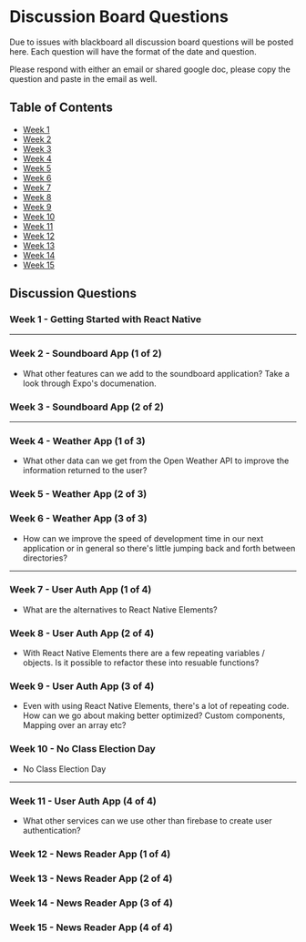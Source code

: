 # Discussion Board Questions

Due to issues with blackboard all discussion board questions will be posted here. Each question will have the format of the date and question.

Please respond with either an email or shared google doc, please copy the question and paste in the email as well.

## Table of Contents
- [Week 1](#week1)
- [Week 2](#week2)
- [Week 3](#week3)
- [Week 4](#week4)
- [Week 5](#week5)
- [Week 6](#week6)
- [Week 7](#week7)
- [Week 8](#week8)
- [Week 9](#week9)
- [Week 10](#week10)
- [Week 11](#week11)
- [Week 12](#week12)
- [Week 13](#week13)
- [Week 14](#week14)
- [Week 15](#week15)

## Discussion Questions

### Week 1 - Getting Started with React Native <a name="Week1"></a>
---
### Week 2 - Soundboard App (1 of 2) <a name="Week2"></a>

- What other features can we add to the soundboard application? Take a look through Expo's documenation.

### Week 3 - Soundboard App (2 of 2) <a name="Week3"></a>
---
### Week 4 - Weather App (1 of 3) <a name="Week4"></a>

- What other data can we get from the Open Weather API to improve the information returned to the user?

### Week 5 - Weather App (2 of 3) <a name="Week5"></a>

### Week 6 - Weather App (3 of 3) <a name="Week6"></a>

- How can we improve the speed of development time in our next application or in general so there's little jumping back and forth between directories?

---
### Week 7 - User Auth App (1 of 4) <a name="Week7"></a>

- What are the alternatives to React Native Elements?

### Week 8 - User Auth App (2 of 4) <a name="Week8"></a>

- With React Native Elements there are a few repeating variables / objects. Is it possible to refactor these into resuable functions?

### Week 9 - User Auth App (3 of 4) <a name="Week9"></a>

- Even with using React Native Elements, there's a lot of repeating code. How can we go about making better optimized? Custom components, Mapping over an array etc?

### Week 10 - No Class Election Day

- No Class Election Day

---
### Week 11 - User Auth App (4 of 4) <a name="Week10"></a>

- What other services can we use other than firebase to create user authentication?

### Week 12 - News Reader App (1 of 4) <a name="Week12"></a>
### Week 13 - News Reader App (2 of 4) <a name="Week13"></a>
### Week 14 - News Reader App (3 of 4) <a name="Week14"></a>
### Week 15 - News Reader App (4 of 4) <a name="Week15"></a>
